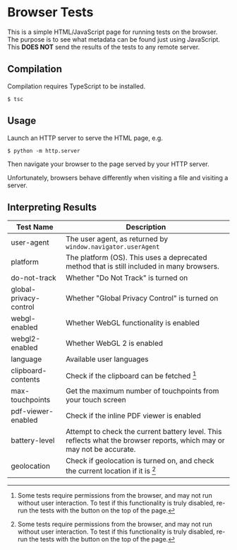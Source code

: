 # Browser Tests
This is a simple HTML/JavaScript page for running tests on the browser. The purpose is to see what metadata can be found just using JavaScript.
This **DOES NOT** send the results of the tests to any remote server.

## Compilation

Compilation requires TypeScript to be installed.

```shell
$ tsc
```

## Usage

Launch an HTTP server to serve the HTML page, e.g.

```shell
$ python -m http.server
```

Then navigate your browser to the page served by your HTTP server.

Unfortunately, browsers behave differently when visiting a file and visiting a server.

## Interpreting Results

| Test Name              | Description                                                                                                           |
|------------------------|-----------------------------------------------------------------------------------------------------------------------|
| user-agent             | The user agent, as returned by `window.navigator.userAgent`                                                           |
| platform               | The platform (OS). This uses a deprecated method that is still included in many browsers.                             |
| do-not-track           | Whether "Do Not Track" is turned on                                                                                   |
| global-privacy-control | Whether "Global Privacy Control" is turned on                                                                         |
| webgl-enabled          | Whether WebGL functionality is enabled                                                                                |
| webgl2-enabled         | Whether WebGL 2 is enabled                                                                                            |
| language               | Available user languages                                                                                              |
| clipboard-contents     | Check if the clipboard can be fetched [^1]                                                                                |
| max-touchpoints        | Get the maximum number of touchpoints from your touch screen                                                          |
| pdf-viewer-enabled     | Check if the inline PDF viewer is enabled                                                                             |
| battery-level          | Attempt to check the current battery level. This reflects what the browser reports, which may or may not be accurate. |
| geolocation            | Check if geolocation is turned on, and check the current location if it is [^1]                                            |

[^1]: Some tests require permissions from the browser, and may not run without user interaction. To test if this functionality is truly disabled, re-run the tests with the button on the top of the page.

